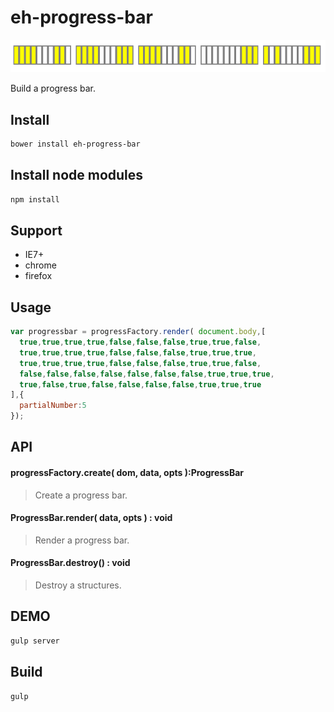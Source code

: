 eh-progress-bar
===================================

![demo image](/images/progressbar.png)

Build a progress bar.

## Install

```bash
bower install eh-progress-bar
```

## Install node modules

```bash
npm install
```

## Support

* IE7+
* chrome
* firefox

## Usage

```js
var progressbar = progressFactory.render( document.body,[
  true,true,true,true,false,false,false,true,true,false,
  true,true,true,true,false,false,false,true,true,true,
  true,true,true,true,false,false,false,true,true,false,
  false,false,false,false,false,false,false,true,true,true,
  true,false,true,false,false,false,false,true,true,true
],{
  partialNumber:5
});
```

## API

#### progressFactory.create( dom, data, opts ):ProgressBar
> Create a progress bar.

#### ProgressBar.render( data, opts ) : void
> Render a progress bar.

#### ProgressBar.destroy() : void
> Destroy a structures.

## DEMO

```bash
gulp server
```

## Build

```bash
gulp
```

